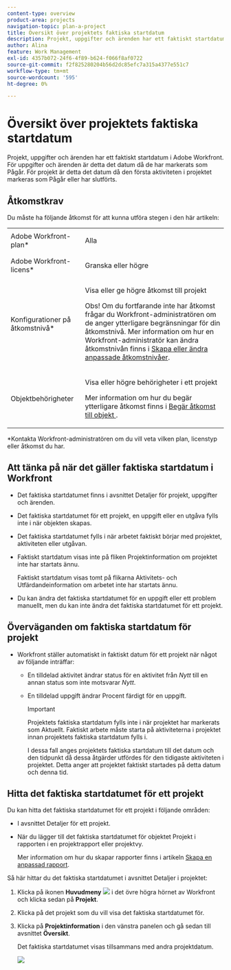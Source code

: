 ```yaml
---
content-type: overview
product-area: projects
navigation-topic: plan-a-project
title: Översikt över projektets faktiska startdatum
description: Projekt, uppgifter och ärenden har ett faktiskt startdatum i Adobe Workfront. För uppgifter och ärenden är detta det datum då de har markerats som Pågår. För projekt är detta det datum då den första aktiviteten i projektet markeras som Pågår eller har slutförts.
author: Alina
feature: Work Management
exl-id: 4357b072-24f6-4f89-b624-f066f8af0722
source-git-commit: f2f825280204b56d2dc85efc7a315a4377e551c7
workflow-type: tm+mt
source-wordcount: '595'
ht-degree: 0%

---
```


# Översikt över projektets faktiska startdatum

Projekt, uppgifter och ärenden har ett faktiskt startdatum i Adobe Workfront. För uppgifter och ärenden är detta det datum då de har markerats som Pågår. För projekt är detta det datum då den första aktiviteten i projektet markeras som Pågår eller har slutförts.

## Åtkomstkrav

Du måste ha följande åtkomst för att kunna utföra stegen i den här artikeln:

<table style="table-layout:auto"> 
 <col> 
 <col> 
 <tbody> 
  <tr> 
   <td role="rowheader">Adobe Workfront-plan*</td> 
   <td> <p>Alla</p> </td> 
  </tr> 
  <tr> 
   <td role="rowheader">Adobe Workfront-licens*</td> 
   <td> <p>Granska eller högre</p> </td> 
  </tr> 
  <tr> 
   <td role="rowheader">Konfigurationer på åtkomstnivå*</td> 
   <td> <p>Visa eller ge högre åtkomst till projekt</p> <p>Obs! Om du fortfarande inte har åtkomst frågar du Workfront-administratören om de anger ytterligare begränsningar för din åtkomstnivå. Mer information om hur en Workfront-administratör kan ändra åtkomstnivån finns i <a href="../../../administration-and-setup/add-users/configure-and-grant-access/create-modify-access-levels.md" class="MCXref xref">Skapa eller ändra anpassade åtkomstnivåer</a>.</p> </td> 
  </tr> 
  <tr> 
   <td role="rowheader">Objektbehörigheter</td> 
   <td> <p>Visa eller högre behörigheter i ett projekt</p> <p>Mer information om hur du begär ytterligare åtkomst finns i <a href="../../../workfront-basics/grant-and-request-access-to-objects/request-access.md" class="MCXref xref">Begär åtkomst till objekt </a>.</p> </td> 
  </tr> 
 </tbody> 
</table>

&#42;Kontakta Workfront-administratören om du vill veta vilken plan, licenstyp eller åtkomst du har.

## Att tänka på när det gäller faktiska startdatum i Workfront

* Det faktiska startdatumet finns i avsnittet Detaljer för projekt, uppgifter och ärenden. 
* Det faktiska startdatumet för ett projekt, en uppgift eller en utgåva fylls inte i när objekten skapas.
* Det faktiska startdatumet fylls i när arbetet faktiskt börjar med projektet, aktiviteten eller utgåvan.
* Faktiskt startdatum visas inte på fliken Projektinformation om projektet inte har startats ännu.

  Faktiskt startdatum visas tomt på flikarna Aktivitets- och Utfärdandeinformation om arbetet inte har startats ännu.

* Du kan ändra det faktiska startdatumet för en uppgift eller ett problem manuellt, men du kan inte ändra det faktiska startdatumet för ett projekt.

## Överväganden om faktiska startdatum för projekt

* Workfront ställer automatiskt in faktiskt datum för ett projekt när något av följande inträffar:

   * En tilldelad aktivitet ändrar status för en aktivitet från *Nytt* till en annan status som inte motsvarar *Nytt*.

   * En tilldelad uppgift ändrar Procent färdigt för en uppgift.

     >[!IMPORTANT]
     >
     >Projektets faktiska startdatum fylls inte i när projektet har markerats som Aktuellt. Faktiskt arbete måste starta på aktiviteterna i projektet innan projektets faktiska startdatum fylls i.

     I dessa fall anges projektets faktiska startdatum till det datum och den tidpunkt då dessa åtgärder utfördes för den tidigaste aktiviteten i projektet. Detta anger att projektet faktiskt startades på detta datum och denna tid.

## Hitta det faktiska startdatumet för ett projekt

Du kan hitta det faktiska startdatumet för ett projekt i följande områden:

* I avsnittet Detaljer för ett projekt.
* När du lägger till det faktiska startdatumet för objektet Projekt i rapporten i en projektrapport eller projektvy.

  Mer information om hur du skapar rapporter finns i artikeln [Skapa en anpassad rapport](../../../reports-and-dashboards/reports/creating-and-managing-reports/create-custom-report.md).

Så här hittar du det faktiska startdatumet i avsnittet Detaljer i projektet:

1. Klicka på ikonen **Huvudmeny** ![](assets/main-menu-icon.png) i det övre högra hörnet av Workfront och klicka sedan på **Projekt**.
1. Klicka på det projekt som du vill visa det faktiska startdatumet för.
1. Klicka på **Projektinformation** i den vänstra panelen och gå sedan till avsnittet **Översikt**.

   Det faktiska startdatumet visas tillsammans med andra projektdatum.

   ![](assets/nwe-project-actual-start-date--highlighted-350x367.png)

 
